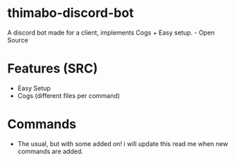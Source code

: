 # thimabo-discord-bot
A discord bot made for a client, implements Cogs + Easy setup. - Open Source

# Features (SRC)

- Easy Setup
- Cogs (different files per command)

# Commands

- The usual, but with some added on! i will update this read me when new commands are added.
